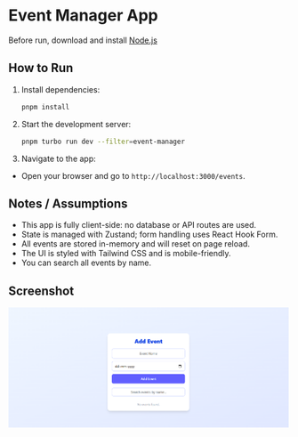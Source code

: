 # Event Manager App

Before run, download and install [Node.js](https://nodejs.org/en/download)

## How to Run

1. Install dependencies:
   ```bash
   pnpm install
   ```
2. Start the development server:
   ```bash
   pnpm turbo run dev --filter=event-manager
   ```

3. Navigate to the app:
- Open your browser and go to `http://localhost:3000/events`.

## Notes / Assumptions

- This app is fully client-side: no database or API routes are used.
- State is managed with Zustand; form handling uses React Hook Form.
- All events are stored in-memory and will reset on page reload.
- The UI is styled with Tailwind CSS and is mobile-friendly.
- You can search all events by name.

## Screenshot

![Screenshot of Event Manager at /events](./apps/event-manager/app/assets/event-manager.png)

